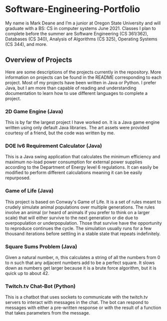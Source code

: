 # Software-Engineering-Portfolio

My name is Mark Deane and I’m a junior at Oregon State University and will graduate with a BS: CS in computer systems June 2021. Classes I plan to complete before the summer are Software Engineering (CS 361/362), Databases (CS 340), Analysis of Algorithms (CS 325), Operating Systems (CS 344), and more.

## Overview of Projects

Here are some descriptions of the projects currently in the repository. More information on projects can be found in the README corresponding to each project. Most of my projects have been written in Java or Python. I prefer Java, but I am more than capable of reading and understanding documentation to learn how to use different languages to complete a project.

### 2D Game Engine (Java)

This is by far the largest project I have worked on. It is a Java game engine written using only default Java libraries. The art assets were provided courtesy of a friend, but the code was written by me.

### DOE lv6 Requirement Calculator (Java)

This is a Java swing application that calculates the minimum efficiency and maximum no-load power consumption for external power supplies according to the Department of Energy level 6 regulations. It can easily be modified to perform different calculations meaning it can be easily repurposed.

### Game of Life (Java)

This project is based on Conway's Game of Life. It is a set of rules meant to crudely simulate animal populations over multiple generations. The rules involve an animal (or heard of animals if you prefer to think on a larger scale) that will either survive to the next generation or die due to overpopulation or underpopulation. Those that survive have the opportunity to reproduce continues the cycle. The simulation usually runs for a few thousand iterations before settling in a stable state that repeats indefinitely.

### Square Sums Problem (Java)

Given a natural number, n, this calculates a string of all the numbers from 0 to n such that any adjacent numbers add to be a perfect square. It slows down as numbers get larger because it is a brute force algorithm, but it is quick up to about 42.

### Twitch.tv Chat-Bot (Python)

This is a chatbot that uses sockets to communicate with the twitch.tv servers to interact with messages in the chat. The bot can respond to messages with either a pre-written response or with the result of a function that takes parameters from the message.
